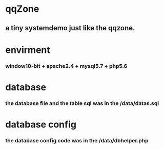 # qqZone
## a tiny systemdemo just like the qqzone.

# envirment
### window10-bit + apache2.4 + mysql5.7 + php5.6

# database
### the database file and the table sql was in the /data/datas.sql

# database config
### the database config code was in the /data/dbhelper.php
